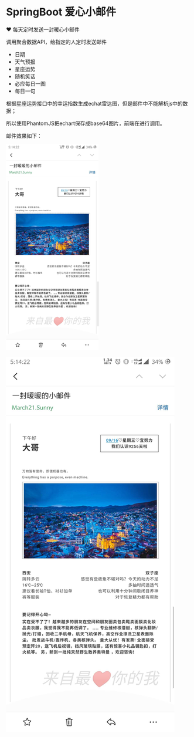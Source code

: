 # SpringBoot 爱心小邮件
 
:heart: 每天定时发送一封暖心小邮件

调用聚合数据API，给指定的人定时发送邮件

- 日期
- 天气预报
- 星座运势
- 随机笑话
- 必应每日一图
- 每日一句

根据星座运势接口中的幸运指数生成echat雷达图，但是邮件中不能解析js中的数据；

所以使用PhantomJS把echart保存成base64图片，前端在进行调用。

邮件效果如下：

<img src="/screenshot.jpg" width="50%">

![爱心小邮件](screenshot.jpg)
